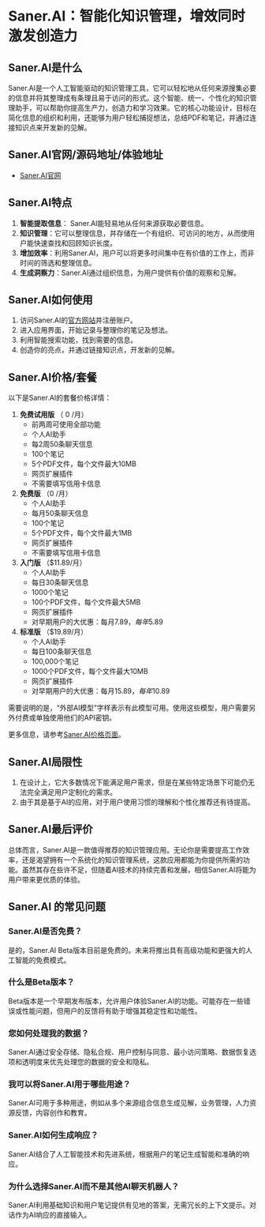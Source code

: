 # Saner.AI：智能化知识管理，增效同时激发创造力

## Saner.AI是什么

Saner.AI是一个人工智能驱动的知识管理工具，它可以轻松地从任何来源搜集必要的信息并将其整理成有条理且易于访问的形式。这个智能、统一、个性化的知识管理助手，可以帮助你提高生产力，创造力和学习效果。它的核心功能设计，目标在简化信息的组织和利用，还能够为用户轻松捕捉想法，总结PDF和笔记，并通过连接知识点来开发新的见解。

## Saner.AI官网/源码地址/体验地址

- [Saner.AI官网](https://saner.ai/)

## Saner.AI特点

1. **智能提取信息**： Saner.AI能轻易地从任何来源获取必要信息。
2. **知识管理**：它可以整理信息，并存储在一个有组织、可访问的地方，从而使用户能快速查找和回顾知识长度。
3. **增加效率**：利用Saner.AI，用户可以将更多时间集中在有价值的工作上，而非时间的筛选和整理信息。
4. **生成洞察力**：Saner.AI通过组织信息，为用户提供有价值的观察和见解。

## Saner.AI如何使用

1. 访问Saner.AI的[官方网站](https://saner.ai/)并注册账户。
2. 进入应用界面，开始记录与整理你的笔记及想法。
3. 利用智能搜索功能，找到需要的信息。
4. 创造你的亮点，并通过链接知识点，开发新的见解。

## Saner.AI价格/套餐

以下是Saner.AI的套餐价格详情：

1. **免费试用版** （ 0 /月）
   - 前两周可使用全部功能
   - 个人AI助手
   - 每2周50条聊天信息
   - 100个笔记
   - 5个PDF文件，每个文件最大10MB
   - 网页扩展插件
   - 不需要填写信用卡信息
2. **免费版** （0 /月）
   - 个人AI助手
   - 每月50条聊天信息
   - 100个笔记
   - 5个PDF文件，每个文件最大1MB
   - 网页扩展插件
   - 不需要填写信用卡信息
3. **入门版** （$11.89/月）
   - 个人AI助手
   - 每日30条聊天信息
   - 1000个笔记
   - 100个PDF文件，每个文件最大5MB
   - 网页扩展插件
   - 对早期用户的大优惠：每月$7.89，每年$5.89
4. **标准版** （$19.89/月）
   - 个人AI助手
   - 每日100条聊天信息
   - 100,000个笔记
   - 1000个PDF文件，每个文件最大10MB
   - 网页扩展插件
   - 对早期用户的大优惠：每月$15.89，每年$10.89

需要说明的是，“外部AI模型”字样表示有此模型可用。使用这些模型，用户需要另外付费或单独使用他们的API密钥。

更多信息，请参考[Saner.AI价格页面](https://saner.ai/pricing/)。

## Saner.AI局限性

1. 在设计上，它大多数情况下能满足用户需求，但是在某些特定场景下可能仍无法完全满足用户定制化的需求。
2. 由于其是基于AI的应用，对于用户使用习惯的理解和个性化推荐还有待提高。

## Saner.AI最后评价

总体而言，Saner.AI是一款值得推荐的知识管理应用。无论你是需要提高工作效率，还是渴望拥有一个系统化的知识管理系统，这款应用都能为你提供所需的功能。虽然其存在些许不足，但随着AI技术的持续完善和发展，相信Saner.AI将能为用户带来更优质的体验。

## Saner.AI 的常见问题

### Saner.AI是否免费？

是的，Saner.AI Beta版本目前是免费的。未来将推出具有高级功能和更强大的人工智能的免费模式。

### 什么是Beta版本？

Beta版本是一个早期发布版本，允许用户体验Saner.AI的功能。可能存在一些错误或性能问题，但用户的反馈将有助于增强其稳定性和功能性。

### 您如何处理我的数据？

Saner.AI通过安全存储、隐私合规、用户控制与同意、最小访问策略、数据恢复选项和透明度来优先处理您的数据的安全和隐私。

### 我可以将Saner.AI用于哪些用途？

Saner.AI可用于多种用途，例如从多个来源组合信息生成见解，业务管理，人力资源反馈，内容创作和教育。

### Saner.AI如何生成响应？

Saner.AI结合了人工智能技术和先进系统，根据用户的笔记生成智能和准确的响应。

### 为什么选择Saner.AI而不是其他AI聊天机器人？

Saner.AI利用基础知识和用户笔记提供有见地的答案，无需冗长的上下文提示。对话作为AI响应的直接输入。